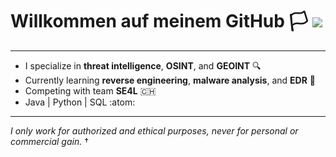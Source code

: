 # Willkommen auf meinem GitHub :white_flag:                        ![](https://komarev.com/ghpvc/?username=yuxulu)
________________________________________________________________________________

- I specialize in **threat intelligence**, **OSINT**, and **GEOINT** :mag:
- Currently learning **reverse engineering**, **malware analysis**, and **EDR** :open_book:
- Competing with team **SE4L** :switzerland:
- Java | Python | SQL :atom:

________________________________________________________________________________
*I only work for authorized and ethical purposes, never for personal or commercial gain.* †

